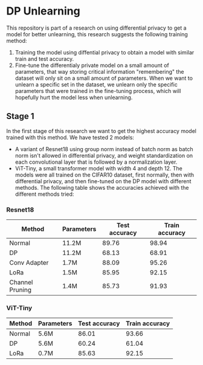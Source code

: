 # DP Unlearning
This repository is part of a research on using differential privacy to get a model for better unlearning, this research suggests the following training method:
1. Training the model using diffential privacy to obtain a model with similar train and test accuracy.
2. Fine-tune the differentialy private model on a small amount of parameters, that way storing critical information "remembering" the dataset will only sit on a small amount of parameters.
When we want to unlearn a specific set in the dataset, we unlearn only the specific parameters that were trained in the fine-tuning process, which will hopefully hurt the model less when unlearning.

## Stage 1
In the first stage of this research we want to get the highest accuracy model trained with this method.
We have tested 2 models:
- A variant of Resnet18 using group norm instead of batch norm as batch norm isn't allowed in differential privacy, and weight standardization on each convolutional layer that is followed by a normalization layer.
-  ViT-Tiny, a small transformer model with width 4 and depth 12.
The models were all trained on the CIFAR10 dataset, first normally, then with differential privacy, and then fine-tuned on the DP model with different methods.
The following table shows the accuracies achieved with the different methods tried:

### Resnet18
| Method | Parameters | Test accuracy | Train accuracy |
|---|---|---|---|
| Normal | 11.2M | 89.76 | 98.94 |
| DP | 11.2M | 68.13 | 68.91 |
| Conv Adapter | 1.7M | 88.09 | 95.26 |
| LoRa | 1.5M | 85.95 | 92.15 |
| Channel Pruning | 1.4M | 85.73 | 91.93 |

### ViT-Tiny
| Method | Parameters | Test accuracy | Train accuracy |
|---|---|---|---|
| Normal | 5.6M | 86.01 | 93.66 |
| DP | 5.6M | 60.24 | 61.04 |
| LoRa | 0.7M | 85.63 | 92.15 |